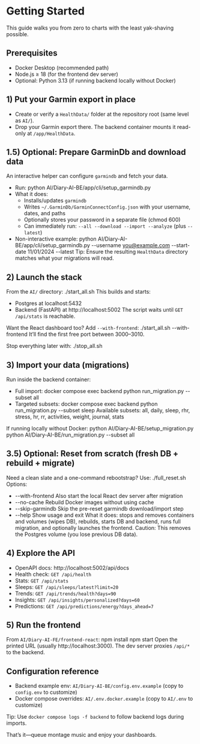 # Getting Started

This guide walks you from zero to charts with the least yak-shaving possible.

## Prerequisites
- Docker Desktop (recommended path)
- Node.js ≥ 18 (for the frontend dev server)
- Optional: Python 3.13 (if running backend locally without Docker)

## 1) Put your Garmin export in place
- Create or verify a `HealthData/` folder at the repository root (same level as `AI/`).
- Drop your Garmin export there. The backend container mounts it read-only at `/app/HealthData`.

## 1.5) Optional: Prepare GarminDb and download data
An interactive helper can configure `garmindb` and fetch your data.
- Run:
     python AI/Diary-AI-BE/app/cli/setup_garmindb.py
- What it does:
  - Installs/updates `garmindb`
  - Writes `~/.GarminDb/GarminConnectConfig.json` with your username, dates, and paths
  - Optionally stores your password in a separate file (chmod 600)
  - Can immediately run: `--all --download --import --analyze` (plus `--latest`)
- Non-interactive example:
     python AI/Diary-AI-BE/app/cli/setup_garmindb.py --username you@example.com --start-date 11/01/2024 --latest
Tip: Ensure the resulting `HealthData` directory matches what your migrations will read.

## 2) Launch the stack
From the `AI/` directory:
     ./start_all.sh
This builds and starts:
- Postgres at localhost:5432
- Backend (FastAPI) at http://localhost:5002
The script waits until `GET /api/stats` is reachable.

Want the React dashboard too? Add `--with-frontend`:
     ./start_all.sh --with-frontend
It’ll find the first free port between 3000–3010.

Stop everything later with:
     ./stop_all.sh

## 3) Import your data (migrations)
Run inside the backend container:
- Full import:
     docker compose exec backend python run_migration.py --subset all
- Targeted subsets:
     docker compose exec backend python run_migration.py --subset sleep
Available subsets: all, daily, sleep, rhr, stress, hr, rr, activities, weight, journal, stats

If running locally without Docker:
     python AI/Diary-AI-BE/setup_migration.py
     python AI/Diary-AI-BE/run_migration.py --subset all

## 3.5) Optional: Reset from scratch (fresh DB + rebuild + migrate)
Need a clean slate and a one-command rebootstrap? Use:
     ./full_reset.sh
Options:
- --with-frontend    Also start the local React dev server after migration
- --no-cache         Rebuild Docker images without using cache
- --skip-garmindb    Skip the pre-reset garmindb download/import step
- --help             Show usage and exit
What it does: stops and removes containers and volumes (wipes DB), rebuilds, starts DB and backend, runs full migration, and optionally launches the frontend.
Caution: This removes the Postgres volume (you lose previous DB data).

## 4) Explore the API
- OpenAPI docs: http://localhost:5002/api/docs
- Health check: `GET /api/health`
- Stats: `GET /api/stats`
- Sleeps: `GET /api/sleeps/latest?limit=20`
- Trends: `GET /api/trends/health?days=90`
- Insights: `GET /api/insights/personalized?days=60`
- Predictions: `GET /api/predictions/energy?days_ahead=7`

## 5) Run the frontend
From `AI/Diary-AI-FE/frontend-react`:
     npm install
     npm start
Open the printed URL (usually http://localhost:3000). The dev server proxies `/api/*` to the backend.

## Configuration reference
- Backend example env: `AI/Diary-AI-BE/config.env.example` (copy to `config.env` to customize)
- Docker compose overrides: `AI/.env.docker.example` (copy to `AI/.env` to customize)

Tip: Use `docker compose logs -f backend` to follow backend logs during imports.

That’s it—queue montage music and enjoy your dashboards.
